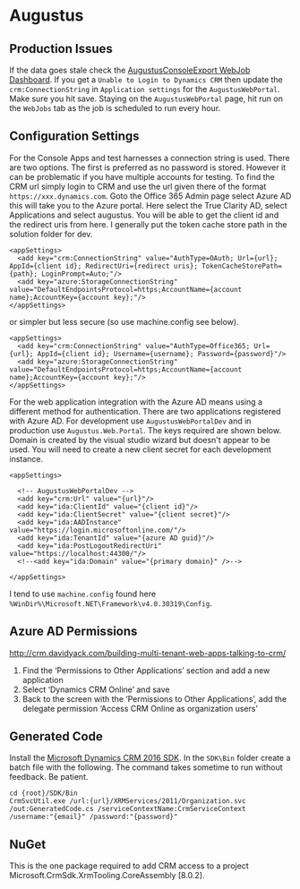 # Augustus

## Production Issues

If the data goes stale check the
[AugustusConsoleExport WebJob Dashboard](https://augustuswebportal.scm.azurewebsites.net/azurejobs/#/jobs/triggered/AugustusConsoleExport).
If you get a `Unable to Login to Dynamics CRM` then update the `crm:ConnectionString` in
`Application settings` for the `AugustusWebPortal`. Make sure you hit save.
Staying on the `AugustusWebPortal` page, hit run on the `WebJobs` tab as the job is scheduled to run every hour.

## Configuration Settings

For the Console Apps and test harnesses a connection string is used.
There are two options. The first is preferred as no password is stored. 
However it can be problematic if you have multiple accounts for testing.
To find the CRM url simply login to CRM and use the url given there of the
format `https://xxx.dynamics.com`. Goto the Office 365 Admin page select Azure
AD this will take you to the Azure portal. Here select the True Clarity AD,
select Applications and select augustus. You will be able to get the client id
and the redirect uris from here. I generally put the token cache store path in the solution folder for dev.

```
<appSettings>
  <add key="crm:ConnectionString" value="AuthType=OAuth; Url={url}; AppId={client id}; RedirectUri={redirect uris}; TokenCacheStorePath={path}; LoginPrompt=Auto;"/>
  <add key="azure:StorageConnectionString" value="DefaultEndpointsProtocol=https;AccountName={account name};AccountKey={account key};"/>
</appSettings>
```
or simpler but less secure (so use machine.config see below).

```
<appSettings>
  <add key="crm:ConnectionString" value="AuthType=Office365; Url={url}; AppId={client id}; Username={username}; Password={password}"/>
  <add key="azure:StorageConnectionString" value="DefaultEndpointsProtocol=https;AccountName={account name};AccountKey={account key};"/>
</appSettings>
```

For the web application integration with the Azure AD means using a different method for authentication.
There are two applications registered with Azure AD. For development use `AugustusWebPortalDev` and in production use `Augustus.Web.Portal`.
The keys required are shown below.
Domain is created by the visual studio wizard but doesn't appear to be used.
You will need to create a new client secret for each development instance.

```
<appSettings>
  
  <!-- AugustusWebPortalDev -->
  <add key="crm:Url" value="{url}"/>
  <add key="ida:ClientId" value="{client id}"/>
  <add key="ida:ClientSecret" value="{client secret}"/>
  <add key="ida:AADInstance" value="https://login.microsoftonline.com/"/>
  <add key="ida:TenantId" value="{azure AD guid}"/>
  <add key="ida:PostLogoutRedirectUri" value="https://localhost:44300/"/>
  <!--<add key="ida:Domain" value="{primary domain}" />-->

</appSettings>
```

I tend to use `machine.config` found here `%WinDir%\Microsoft.NET\Framework\v4.0.30319\Config`.

## Azure AD Permissions

http://crm.davidyack.com/building-multi-tenant-web-apps-talking-to-crm/

1. Find the ‘Permissions to Other Applications’ section and add a new application
2. Select ‘Dynamics CRM Online’ and save
3. Back to the screen with the ‘Permissions to Other Applications’, add the delegate permission ‘Access CRM Online as organization users’

## Generated Code

Install the [Microsoft Dynamics CRM 2016 SDK](https://www.microsoft.com/en-us/download/details.aspx?id=50032). In the `SDK\Bin` folder create a batch file with the following. The command takes sometime to run without feedback. Be patient.

```
cd {root}/SDK/Bin
CrmSvcUtil.exe /url:{url}/XRMServices/2011/Organization.svc /out:GeneratedCode.cs /serviceContextName:CrmServiceContext /username:"{email}" /password:"{password}"
``` 

## NuGet

This is the one package required to add CRM access to a project Microsoft.CrmSdk.XrmTooling.CoreAssembly [8.0.2].  




